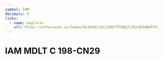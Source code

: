 ```yaml
---
symbol: IAM
decimals: 0
links:
  - name: explorer
    url: https://etherscan.io/token/0x16dEC18c210Ef7F9AE2C26e1E040bF9fADC9D5DB
---
```


# IAM MDLT C 198-CN29
